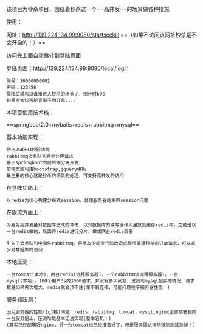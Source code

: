 该项目为秒杀项目，围绕着秒杀这一个==高并发==的场景做各种措施

使用：

网址：http://139.224.134.99:9080/startseckill ==（如果不访问该网址秒杀是不会开启的！）==

访问完上面自动跳转到登陆页面

登陆页面：http://139.224.134.99:9080/local/login 

```shell
账号：10000000001
密码：123456
登陆后就可以直接进入秒杀的环节了，倒计时60s
如果点太快可能查询不到订单....
```

本项目使用技术栈：

==springboot2.0+mybatis+redis+rabbitmq+mysql==

基本功能实现：

```shell
使用JSR303校验功能
rabbitmq消息队列异步处理请求
基于springboot的前后端分离开发
前端页面利用bootstrap,jquery模板
最主要的核心就是秒杀的场景的处理，可支持高并发的访问
```

在登陆功能上：

```shell
以redis为核心构建分布式session，处理服务器的集群session问题
```

在限流方面上：

```shell
为避免高并发量对数据库造成的冲击，以对数据库的读写操作大量放到缓存redis中，之前是以一台redis做的，后面将redis进行分片，做成两台redis部署

引入了消息队列中间件rabbitmq，将原本的同步代码改造成异步处理秒杀的订单请求，可以减少对数据库的访问
```

本地压测：

```shell
一台tomcat(本地)，两台redis(远程服务器)，一个rabbitmq(远程服务器)，一台mysql(本地)，100个用户3s内3000请求，并没有多大问题，没出现mysql超卖的情况，请求数量如果再次增大，redis就会顶不住(拿不到连接，可能问题在于服务器性能！)
```

服务器压测：

```shell
因为服务器的性能(1g1核)问题，redis，rabbitmq，tomcat，mysql,nginx全部部署到同一台服务器上，压测功能基本无法实现(基本宕机！)
(其实已经部署好nginx，另一台tomcat也已经准备好了，但是服务器这样稍微测测就挂掉！)
```










